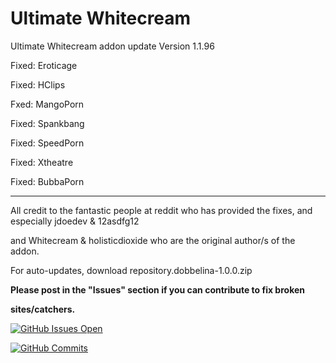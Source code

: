 # Ultimate Whitecream
Ultimate Whitecream addon update	Version 1.1.96

Fixed: Eroticage

Fixed: HClips

Fxed: MangoPorn

Fixed: Spankbang

Fixed: SpeedPorn

Fixed: Xtheatre

Fixed: BubbaPorn

---
All credit to the fantastic people at reddit who has provided the fixes, and especially jdoedev & 12asdfg12


and Whitecream & holisticdioxide who are the original author/s of the addon.

For auto-updates, download repository.dobbelina-1.0.0.zip

**Please post in the "Issues" section if you can contribute to fix broken**

**sites/catchers.**

[![GitHub Issues Open](https://github-basic-badges.herokuapp.com/issues/dobbelina/repository.dobbelina.svg)]()

[![GitHub Commits](https://github-basic-badges.herokuapp.com/commits/dobbelina/repository.dobbelina.svg)]()
